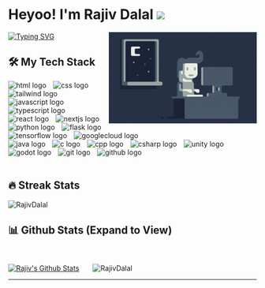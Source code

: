 
<h1 align="left">Heyoo! I'm Rajiv Dalal  <img src="https://media.giphy.com/media/hvRJCLFzcasrR4ia7z/giphy.gif" width="35" ></h1>
<img alt="Night Coding" src="https://raw.githubusercontent.com/AVS1508/AVS1508/master/assets/Night-Coding.gif" align="right"/>
<div>
  <p align="left">
    <a href="https://git.io/typing-svg"><img src="https://readme-typing-svg.herokuapp.com?font=Fira+Code&pause=1000&width=435&lines=Computer+Science+Student;Frontend+Web+Developer;AI%2FML+%7C+Game+Dev+Enthusiast" alt="Typing SVG" /></a>
  </p>
</div>
<!--<h4 align="center">I am pursuing B.Tech in CSE at VIT Vellore.</h4>-->

## 🛠️ My Tech Stack

<div align="left">

  <img src="https://skillicons.dev/icons?i=html" height="30" alt="html logo"  />
  <img width="6" />
  <img src="https://skillicons.dev/icons?i=css" height="30" alt="css logo"  />
  <img width="6" />
  <img src="https://skillicons.dev/icons?i=tailwind" height="30" alt="tailwind logo"  />
  <img width="6" />
  <img src="https://skillicons.dev/icons?i=js" height="30" alt="javascript logo"  />
  <img width="6" />
  <img src="https://skillicons.dev/icons?i=ts" height="30" alt="typescript logo"  />
  <img width="6" />
  <img src="https://skillicons.dev/icons?i=react" height="30" alt="react logo"  />
  <img width="6" />
  <img src="https://skillicons.dev/icons?i=nextjs" height="30" alt="nextjs logo"  />
  <img width="6" />
  
  <img src="https://skillicons.dev/icons?i=python" height="30" alt="python logo"  />
  <img width="6" />
  <img src="https://skillicons.dev/icons?i=flask" height="30" alt="flask logo"  />
  <img width="6" />
  <img src="https://skillicons.dev/icons?i=tensorflow" height="30" alt="tensorflow logo"  />
  <img width="6" />
  <img src="https://skillicons.dev/icons?i=gcp" height="30" alt="googlecloud logo"  />
  <img width="180" />

  <img src="https://skillicons.dev/icons?i=java" height="30" alt="java logo"  />
  <img width="6" />    
  <img src="https://skillicons.dev/icons?i=c" height="30" alt="c logo"  />
  <img width="6" />
  <img src="https://skillicons.dev/icons?i=cpp" height="30" alt="cpp logo"  />
  <img width="6" />
  
  <img src="https://skillicons.dev/icons?i=cs" height="30" alt="csharp logo"  />
  <img width="6" />
  <img src="https://skillicons.dev/icons?i=unity" height="30" alt="unity logo"  />
  <img width="6" />
  <img src="https://skillicons.dev/icons?i=godot" height="30" alt="godot logo"  />
  <img width="6" />
  
  <img src="https://skillicons.dev/icons?i=git" height="30" alt="git logo"  />
  <img width="6" />
  <img src="https://skillicons.dev/icons?i=github" height="30" alt="github logo"  />
  
</div>
&nbsp;
<br/>

## 🔥 Streak Stats
<p align="left"><img src="https://github-readme-streak-stats.herokuapp.com/?user=RajivDalal&theme=algolia" alt="RajivDalal"  /></p>

## 📊 Github Stats (Expand to View) 

  <br/>
  <p align="left">
    <a href="https://github.com/anuraghazra/github-readme-stats"><img alt="Rajiv's Github Stats" src="https://github-readme-stats.vercel.app/api?username=RajivDalal&show_icons=true&count_private=true&theme=algolia" height="192px"/></a>
  &nbsp; &nbsp; &nbsp;
	  <img src="https://github-readme-stats.vercel.app/api/top-langs?username=RajivDalal&show_icons=true&locale=en&layout=donut&theme=algolia" alt="RajivDalal" height="192px"/>
  <br/>
  </p>
<hr/>
